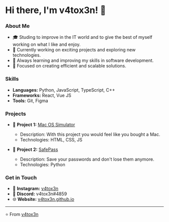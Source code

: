 # Hi there, I'm v4tox3n! 👋

### About Me
- 🎓 Studing to improve in the IT world and to give the best of myself working on what I like and enjoy.
- 💼 Currently working on exciting projects and exploring new technologies.
- 🌱 Always learning and improving my skills in software development.
- 🎯 Focused on creating efficient and scalable solutions.

### Skills
- **Languages:** Python, JavaScript, TypeScript, C++
- **Frameworks:** React, Vue JS
- **Tools:** Git, Figma

### Projects
- 🚀 **Project 1:** [Mac OS Simulator](https://github.com/v4tox3n/mac-os-simulator)
  - Description: With this project you would feel like you bought a Mac.
  - Technologies: HTML, CSS, JS

- 🚀 **Project 2:** [SafePass](https://github.com/v4tox3n/SafePass)
  - Description: Save your passwords and don't lose them anymore.
  - Technologies: Python

### Get in Touch
- 📸 **Instagram:** [v4tox3n](https://instagram.com/v4tox3n)
- 💬 **Discord:** v4tox3n#4859
- 🌐 **Website:** [v4tox3n.github.io](https://v4tox3n.github.io)

---

⭐️ From [v4tox3n](https://github.com/v4tox3n)
